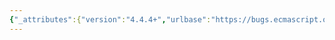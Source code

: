 ```yaml
---
{"_attributes":{"version":"4.4.4+","urlbase":"https://bugs.ecmascript.org/","maintainer":"dherman@mozilla.com"},"bug":{"bug_id":2359,"creation_ts":"2013-12-08 17:46:00 -0800","short_desc":"21.2.2.9: Steps 3-5 should be substeps of 2","delta_ts":"2014-07-20 18:24:30 -0700","product":"Draft for 6th Edition","component":"technical issue","version":"Rev 21: November 8, 2013 Draft","rep_platform":"All","op_sys":"All","bug_status":"VERIFIED","resolution":"FIXED","priority":"Normal","bug_severity":"normal","everconfirmed":true,"reporter":{"uid":"ecmascriptbugs","name":"Norbert"},"assigned_to":{"uid":"allen","name":"Allen Wirfs-Brock"},"long_desc":[{"commentid":6896,"comment_count":0,"who":{"uid":"ecmascriptbugs","name":"Norbert"},"bug_when":"2013-12-08 17:46:49 -0800","thetext":"Steps 3-5 previously were steps 2.a-2.c, and look like they should still be."},{"commentid":7344,"comment_count":1,"who":{"uid":"allen","name":"Allen Wirfs-Brock"},"bug_when":"2014-02-17 10:51:29 -0800","thetext":"fixed in rev22"},{"commentid":9415,"comment_count":2,"who":{"uid":"ecmascriptbugs","name":"Norbert"},"bug_when":"2014-07-20 18:24:30 -0700","thetext":"Verified in rev 26 draft."}]}}
---
```

